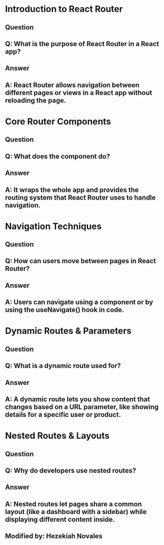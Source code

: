# Introduction to React Router

## Question
## Q: What is the purpose of React Router in a React app?
## Answer
## A: React Router allows navigation between different pages or views in a React app without reloading the page.



# Core Router Components

## Question
## Q: What does the <BrowserRouter> component do?

## Answer
## A: It wraps the whole app and provides the routing system that React Router uses to handle navigation.




# Navigation Techniques

## Question
## Q: How can users move between pages in React Router?

## Answer
## A: Users can navigate using a <Link> component or by using the useNavigate() hook in code.




# Dynamic Routes & Parameters

## Question
## Q: What is a dynamic route used for?

## Answer
## A: A dynamic route lets you show content that changes based on a URL parameter, like showing details for a specific user or product.



# Nested Routes & Layouts

## Question
## Q: Why do developers use nested routes?

## Answer
## A: Nested routes let pages share a common layout (like a dashboard with a sidebar) while displaying different content inside.

## Modified by: Hezekiah Novales